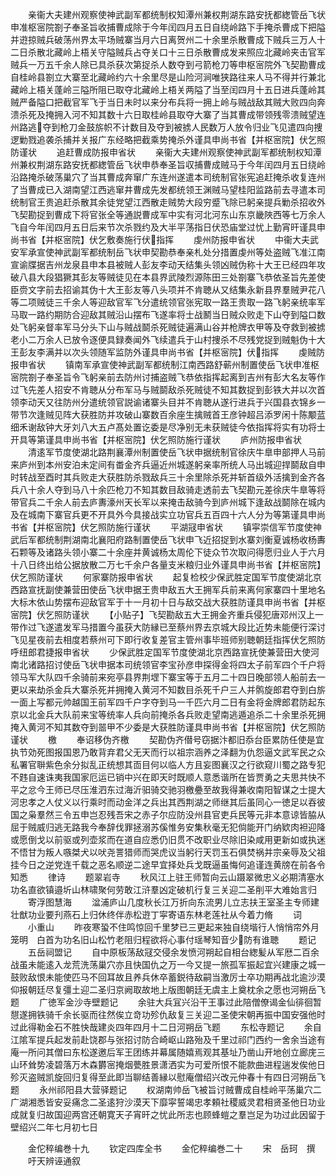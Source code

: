 <!-- { "loadSidebar": true } -->
　　亲衞大夫建州观察使神武副军都统制权知潭州兼权荆湖东路安抚都緫管岳飞状申准枢宻院劄子奉圣旨收捕曹成除于今年闰四月五日自绕岭路下手掩杀曹成下把隘并逰掠贼兵破荡州界太平场贼寨当月六日离贺州二十余里杀散曹成下贼兵三万人十二日杀散北藏岭上梧关守隘贼兵占夺关口十三日杀散曹成发来照应北藏岭夹击官军贼兵一万五千余人除已具杀获次第捉杀人数夺到弓箭枪刀等申枢宻院外飞契勘曹成自桂岭县劄立大寨至北藏岭约六十余里尽是山险河涧唯狭路往来人马不得并行兼北藏岭上梧关蓬岭三隘所阻已取夺北藏岭上梧关两隘了当至闰四月十五日进兵蓬岭其贼严备隘口把截官军飞于当日未时以来分布兵将一拥上岭与贼战敌其贼大败四向奔溃杀死及掩拥入河不知其数十六日取桂岭县取夺大寨了当其曹成带领残零溃贼望连州路逃夺到枪刀金鼓旂帜不计数目及夺到被掳人民数万人放令归业飞见遣四向捜逻勦戮追袭杀捕并关报广东经略把截乘势掩杀外谨具申尚书省【并枢宻院】伏乞照防谨状
　　追赶曹成防报申省状
　　亲衞大夫建州观察使神武副军都统制权知潭州兼权荆湖东路安抚都緫管岳飞状申恭奉圣旨収捕曹成贼马于今年闰四月五日绕岭沿路掩杀破荡巢穴了当其曹成奔窜广东连州遂遣本司统制官张宪追赶掩杀收复连州了当曹成已入湖南望江西逃窜井曹成先发都统领王渊贼马望桂阳监路前去寻遣本司统制官王贵追赶杀散其余徒党望江西散走贼势大段穷蹙飞除已躬亲提兵勦杀招收外飞契勘捉到曹成下将官张全等通説曹成军中实有河北河东山东京畿陜西等七万余人飞自今年闰四月五日后来节次杀戮约及大半平荡指日伏恐庙堂过忧上勤宵旰谨具申尚书省【并枢宻院】伏乞敷奏施行伏指挥
　　虔州防报申省状
　　中衞大夫武安军承宣使神武副军都统制岳飞状申契勘恭奉亲札处分措置虔州等处盗贼飞准江南宣谕牒据吉州龙泉县申本县被贼人彭友李动天结集头领凶贼伪称十大王已经四年攻破八县大段猖獗其彭友等贼徒见在本县界武陵烈源陈田三处劄寨飞恭依圣旨先差使臣赍文字前去招谕其伪十大王彭友等八头项并不肯聴从又结集永新县界羣贼尹花八等二项贼徒三千余人等迎敌官军飞分遣统领官张宪取一路王贵取一路飞躬亲统率军马取一路约期防合迎敌其贼沿山摆布飞遂率将士战鬭当日贼众败走下山夺到隘口数处飞躬亲督率军马分头下山与贼战鬬杀死贼徒遍满山谷并枪牌衣甲等及夺救到被掳老小二万余人已放令逐便具録奏闻外飞续遣兵于山村捜杀不尽残党捉到贼魁伪十大王彭友李满并以次头领随军监防外谨具申尚书省【并枢宻院】伏指挥
　　虔贼防报申省状
　　镇南军承宣使神武副军都统制江南西路舒蕲州制置使岳飞状申准枢宻院劄子奉圣旨令飞躬亲前去防州讨捕盗贼飞恭依指挥起离到吉州有彭大名友等作过飞先差人招安不肯聴从分布军马与贼鬬敌杀死贼徒不知其数捉到彭铁大并以次首领李动天又往防州分遣统领官説谕诸寨头目并不肯聴从遂行进兵于兴国县衣锦乡一带节次逢贼见阵大获胜防并攻破山寨数百余座生擒贼首王彦钟超吕添罗闲十陈颙蓝细禾谢敌钟大牙刘八大五卢髙处置讫委是尽净别无未获贼徒今依指挥将实有功将士开具等第谨具申尚书省【并枢宻院】伏乞照防施行谨状
　　庐州防报申省状
　　清逺军节度使湖北路荆襄潭州制置使岳飞状申据统制官徐庆牛臯申部押人马前来庐州到本州安泊未定间有畨金齐兵逼近州城遂躬亲率所统人马出城迎捍鬬敌自申时转战至酉时其兵败走大获胜防杀戮敌兵三十余里除杀死并斩首级外活擒到金齐各兵八十余人夺到马八十余匹枪刀不知其数目敌骑走透前去飞契勘元差徐庆牛臯等将带官兵二千余人前去庐夀濠州天长军以来掩击敌骑今到庐州城下逢敌战鬬除在城内及在城南下寨官兵更不开具外今具接战实立功官兵五百四十六人分为等第谨具申尚书省【并枢宻院】伏乞照防施行谨状
　　平湖冦申省状
　　镇寜崇信军节度使神武后军都统制荆湖南北襄阳府路制置使岳飞状申飞近招捉到水寨刘衡夏诚杨收杨夀石颗等及诸路头领小寨二十余座并黄诚杨太周伦下徒众节次取问得愿归业人于六月十八日终出给公据放散二万七千余户各量支米粮归业外谨具申尚书省【并枢宻院】伏乞照防谨状
　　何家寨防报申省状
　　起复检校少保武胜定国军节度使湖北京西路宣抚副使兼营田使岳飞状申据王贵申敌五大王拥军兵前来离何家寨四十里地名大标木依山势摆布迎敌官军于十一月初十日与敌交战大获胜防谨具申尚书省【并枢宻院】伏乞照防谨状
　　【小贴子】飞契勘敌五大王拥金齐重兵侵犯唐邓州汉上一带作过飞遂遣发军马措置今虽获大防縁已至蔡州界去京城大段比近势未能便行深讨飞见星夜前去相度若蔡州可下即行收复差官主管州事毕班师别聴朝廷指挥伏乞照防呼纽郎君捷报申省状
　　少保武胜定国军节度使湖北京西路宣抚使兼营田大使河南北诸路招讨使岳飞状申据本司统领官李宝孙彦申探得金将四太子前军四个千户将领马军大队四千余骑前来宛亭县界荆堽下寨宝等于五月二十四日晚部领人船前去一更以来劫杀金兵大寨杀死并拥掩入黄河不知数目杀死千户三人并鹘旋郎君夺到白旂一面上写都元帅越国王前军四千户字夺到马一千匹六月二日有金将金牌郎君防起东京以北金兵大队前来宝等统率人兵向前掩杀各兵败走望南逃遁追杀二十余里杀死拥掩入黄河不知其数夺到噐甲不少委是大获胜防谨具申尚书省【并枢宻院】伏乞照防谨状
　　檄
　　奉诏移伪齐檄
　　契勘伪齐僣号窃据汴都旧忝台臣累防任使是宜执节効死图报国恩乃敢背弃君父无天而行以祖宗涵养之泽翻为仇怨逼文武军民之众私署官聨紫色余分拟乱正统想其靣目何以临人方且妄图襄汉之行欲窥川蜀之路专犯不韪自速诛夷我国家厄运已销中兴在即天时既顺人意悉谐所在皆贾勇之夫思共快不平之忿今王师已尽压淮泗东过海沂驲骑交驰羽檄疉至故我得兼收南阳智谋之士提大河忠孝之人仗义以行乘时而动金洋之兵出其西荆湖之师继其后虽同心一徳足以吞彼国之枭羣然三令五申岂忍残吾宋之赤子尔应防没州县官吏兵民等元非本意谅皆脇从屈于贼威归逃无路我今奉辞伐罪拯溺苏傒惟务安集秋毫无犯倘能开门纳欵肉袒迎降或愿倒戈以前驱或列壶浆而在道自应悉仍旧贯不改职业尽除旧染咸用更新如或执迷不悟甘为叛人嗾桀犬以吠尧詈猎师而哭虎议当躬行天罚玉石俱焚祸并宗亲辱及父祖挂今日之逆党连千载之恶名顺逆二途早宜择处兵戈既逼虽悔何追谨连黄牓在前各令知悉
　　律诗
　　题翠岩寺
　　秋风江上驻王师暂向云山蹑翠微忠义必期清塞水功名直欲镇邉圻山林啸聚何劳敢江浒羣凶定破机行复三关迎二圣削平大难始言归
　　寄浮图慧海
　　湓浦庐山几度秋长江万折向东流男儿立志扶王室圣主专师建壮猷功业要刋燕石上归休终伴赤松逰丁寜寄语东林老莲社从今着力脩
　　词
　　小重山
　　昨夜寒蛩不住鸣惊回千里梦已三更起来独自绕堦行人悄悄帘外月笼明　白首为功名旧山松竹老阻归程欲将心事付瑶琴知音少防有谁聴
　　题记
　　五岳祠盟记
　　自中原板荡敌冦交侵余发愤河朔起自相台緫髪从军厯二百余战虽未能逺入龙荒洗荡巢穴亦且快国仇之万一今又提一旅孤军振起宜兴建康之城一鼓败敌恨未能使匹马不回耳故且养兵休卒蓄鋭待敌嗣当激厉士卒功期再战北逾沙漠仰报朝廷尽复彊土迎二圣归京阙取故地上版图朝廷无虞主上奠枕余之愿也河朔岳飞题
　　广徳军金沙寺壁题记
　　余驻大兵冝兴沿干王事过此陪僧僚谒金仙徘徊暂憇遂拥铁骑千余长驱而往然俟立竒功殄仇敌复三关迎二圣使宋朝再振中国安强他时过此得勒金石不胜快哉建炎四年四月十二日河朔岳飞题
　　东松寺题记
　　余自江隂军提兵起发前赴饶郡与张招讨防合崎岖山路殆及千里过祁门西约一舍余当途有庵一所问其僧曰东松遂邀后军王团练并幕属随嬉焉观其基址乃凿山开地创立廊庑三山环耸势凌碧落万木森欝宻掩烟甍胜景潇洒实为可爱所恨不能款曲进程遄发俟他日殄灭盗贼凯旋回归复得至此即当聊结善縁以慰庵僧绍兴改元仲春十有四日河朔岳飞题
　　永州祁阳县大营驿题记
　　权湖南帅岳飞被旨讨贼曹成自桂岭平荡巢穴二广湖湘悉皆安妥痛念二圣逺狩沙漠天下靡寜誓竭忠孝頼社稷威灵君相贤圣他日功业成就复归故国迎两宫还朝寛天子宵旰之忧此所志也顾蜂螘之羣岂足为功过此因留于壁绍兴二年七月初七日





　　金佗稡编巻十九
　　钦定四库全书
　　金佗稡编巻二十
　　宋　岳珂　撰
　　吁天辨诬通叙
